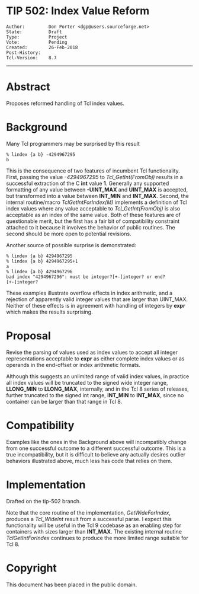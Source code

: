 # TIP 502: Index Value Reform
	Author:         Don Porter <dgp@users.sourceforge.net>
	State:          Draft
	Type:           Project
	Vote:           Pending
	Created:        26-Feb-2018
	Post-History:   
	Tcl-Version:	8.7
-----

# Abstract

Proposes reformed handling of Tcl index values.

# Background

Many Tcl programmers may be surprised by this result

	% lindex {a b} -4294967295
	b

This is the consequence of two features of incumbent Tcl
functionality. First, passing the value *-4294967295* to
_Tcl\_GetInt\(FromObj\)_ results in a successful extraction
of the C __int__ value __1__. Generally any supported formatting
of any value between __-UINT\_MAX__ and __UINT\_MAX__ is accepted,
but transformed into a value between __INT\_MIN__ and __INT\_MAX__.
Second, the internal routine/macro _TclGetIntForIndex\(M\)_
implements a definition of Tcl index values where any value acceptable
to _Tcl\_GetInt\(FromObj\)_ is also acceptable as an index of the
same value.  Both of these features are of questionable merit, but
the first has a fair bit of compatibility constraint attached to it
because it involves the behavior of public routines.  The second
should be more open to potential revisions.

Another source of possible surprise is demonstrated:

	% lindex {a b} 4294967295
	% lindex {a b} 4294967295+1
	a
	% lindex {a b} 4294967296
	bad index "4294967296": must be integer?[+-]integer? or end?[+-]integer?

These examples illustrate overflow effects in index arithmetic, and a
rejection of apparently valid integer values that are larger than
UINT_MAX. Neither of these effects is in agreement with handling of
integers by **expr** which makes the results surprising.

# Proposal

Revise the parsing of values used as index values to accept all
integer representations acceptable to **expr** as either complete
index values or as operands in the end-offset or index arithmetic
formats.

Although this suggests an unlimited range of valid index values,
in practice all index values will be truncated to the signed wide
integer range, __LLONG\_MIN__ to __LLONG\_MAX__, internally, and
in the Tcl 8 series of releases, further truncated to the signed
int range, __INT\_MIN__ to __INT\_MAX__, since no container can
be larger than that range in Tcl 8.

# Compatibility

Examples like the ones in the Background above will incompatibly
change from one successful outcome to a different successful outcome.
This is a true incompatibility, but it is difficult to believe any
actually desires outlier behaviors illustrated above, much less has
code that relies on them.

# Implementation

Drafted on the tip-502 branch.

Note that the core routine of the implementation, _GetWideForIndex_,
produces a *Tcl_WideInt* result from a successful parse. I expect
this functionality will be useful in the Tcl 9 codebase as an enabling
step for containers with sizes larger than __INT\_MAX__. The existing
internal routine _TclGetIntForIndex_ continues to produce the more
limited range suitable for Tcl 8.

# Copyright

This document has been placed in the public domain.

